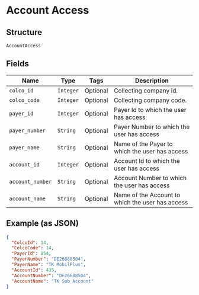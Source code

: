 
# Account Access

## Structure

`AccountAccess`

## Fields

| Name | Type | Tags | Description |
|  --- | --- | --- | --- |
| `colco_id` | `Integer` | Optional | Collecting company id. |
| `colco_code` | `Integer` | Optional | Collecting company code. |
| `payer_id` | `Integer` | Optional | Payer Id to which the user has access |
| `payer_number` | `String` | Optional | Payer Number to which the user has access |
| `payer_name` | `String` | Optional | Name of the Payer to which the user has access |
| `account_id` | `Integer` | Optional | Account Id to which the user has access |
| `account_number` | `String` | Optional | Account Number to which the user has access |
| `account_name` | `String` | Optional | Name of the Account to which the user has access |

## Example (as JSON)

```json
{
  "ColcoId": 14,
  "ColcoCode": 14,
  "PayerId": 854,
  "PayerNumber": "DE26688504",
  "PayerName": "TK MobilPlus",
  "AccountId": 435,
  "AccountNumber": "DE26688504",
  "AccountName": "TK Sub Account"
}
```

